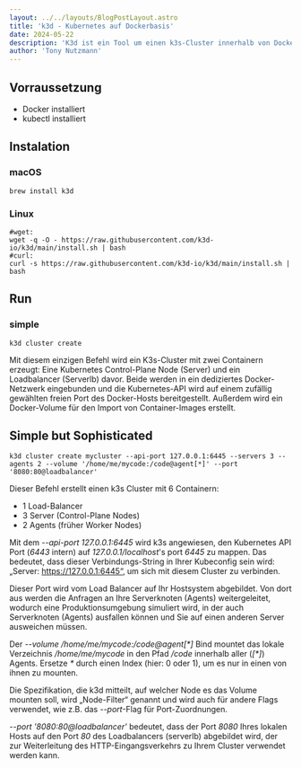 ```yaml
---
layout: ../../layouts/BlogPostLayout.astro
title: 'k3d - Kubernetes auf Dockerbasis'
date: 2024-05-22
description: 'K3d ist ein Tool um einen k3s-Cluster innerhalb von Docker laufen zu lassen.'
author: 'Tony Nutzmann'
---
```


## Vorraussetzung
- Docker installiert
- kubectl installiert

## Instalation
### macOS
```shell
brew install k3d
```
### Linux
```shell
#wget:
wget -q -O - https://raw.githubusercontent.com/k3d-io/k3d/main/install.sh | bash
#curl:
curl -s https://raw.githubusercontent.com/k3d-io/k3d/main/install.sh | bash
```
## Run
### simple

```shell
k3d cluster create
```
Mit diesem einzigen Befehl wird ein K3s-Cluster mit zwei Containern erzeugt: Eine Kubernetes Control-Plane Node (Server) und ein Loadbalancer (Serverlb) davor. Beide werden in ein dediziertes Docker-Netzwerk eingebunden und die Kubernetes-API wird auf einem zufällig gewählten freien Port des Docker-Hosts bereitgestellt. Außerdem wird ein Docker-Volume für den Import von Container-Images erstellt.
## Simple but Sophisticated

```shell
k3d cluster create mycluster --api-port 127.0.0.1:6445 --servers 3 --agents 2 --volume '/home/me/mycode:/code@agent[*]' --port '8080:80@loadbalancer'
```

Dieser Befehl erstellt einen k3s Cluster mit 6 Containern:

- 1 Load-Balancer
- 3 Server (Control-Plane Nodes)
- 2 Agents (früher Worker Nodes)

Mit dem _--api-port 127.0.0.1:6445_ wird k3s angewiesen, den Kubernetes API Port (_6443_ intern) auf _127.0.0.1/localhost_'s port _6445_ zu mappen. Das bedeutet, dass dieser Verbindungs-String in Ihrer Kubeconfig sein wird: „Server: https://127.0.0.1:6445“, um sich mit diesem Cluster zu verbinden.

Dieser Port wird vom Load Balancer auf Ihr Hostsystem abgebildet. Von dort aus werden die Anfragen an Ihre Serverknoten (Agents) weitergeleitet, wodurch eine Produktionsumgebung simuliert wird, in der auch Serverknoten (Agents) ausfallen können und Sie auf einen anderen Server ausweichen müssen.

Der _--volume /home/me/mycode:/code@agent[*]_ Bind mountet das lokale Verzeichnis _/home/me/mycode_ in den Pfad _/code_ innerhalb aller (_[*]_) Agents. Ersetze _*_ durch einen Index (hier: 0 oder 1), um es nur in einen von ihnen zu mounten.

Die Spezifikation, die k3d mitteilt, auf welcher Node es das Volume mounten soll, wird „Node-Filter“ genannt und wird auch für andere Flags verwendet, wie z.B. das _--port_-Flag für Port-Zuordnungen.

_--port '8080:80@loadbalancer'_ bedeutet, dass der Port _8080_ Ihres lokalen Hosts auf den Port _80_ des Loadbalancers (serverlb) abgebildet wird, der zur Weiterleitung des HTTP-Eingangsverkehrs zu Ihrem Cluster verwendet werden kann.